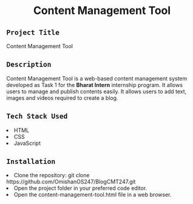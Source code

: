 <h1 align="center">
  <a href="# Content Management Tool"></a>
  Content Management Tool
</h1>

## `Project Title`
Content Management Tool

## `Description`
Content Management Tool is a web-based content management system developed as Task 1 for the **Bharat Intern** internship program. It allows users to manage and publish contents easily. It allows users to add text, images and videos required to create a blog. 

## `Tech Stack Used`
<li>HTML</li>
<li>CSS</li>
<li>JavaScript</li>

## `Installation`
<li>Clone the repository: git clone https://github.com/OmishanOS247/BlogCMT247.git </li>
<li>Open the project folder in your preferred code editor.</li>
<li>Open the content-management-tool.html file in a web browser.</li>
